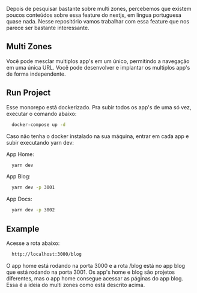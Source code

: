 Depois de pesquisar bastante sobre multi zones, percebemos que existem poucos conteúdos sobre essa feature do nextjs, em lingua portuguesa quase nada. Nesse repositório vamos trabalhar com essa feature que nos parece ser bastante interessante. 

## Multi Zones
Você pode mesclar multiplos app's em um único, permitindo a navegação em uma única URL. Você pode desenvolver e implantar os multiplos app's de forma independente.

## Run Project
Esse monorepo está dockerizado. Pra subir todos os app's de uma só vez, executar o comando abaixo:

```bash
  docker-compose up -d
```

Caso não tenha o docker instalado na sua máquina, entrar em cada app e subir executando yarn dev:

App Home:

```bash
  yarn dev
```

App Blog:

```bash
  yarn dev -p 3001
```
App Docs:

```bash
  yarn dev -p 3002
```

## Example

Acesse a rota abaixo:

```bash
  http://localhost:3000/blog
```

O app home está rodando na porta 3000 e a rota /blog está no app blog que está rodando na porta 3001. Os app's home e blog são projetos diferentes, mas o app home consegue acessar as páginas do app blog. Essa é a ideia do multi zones como está descrito acima.  
